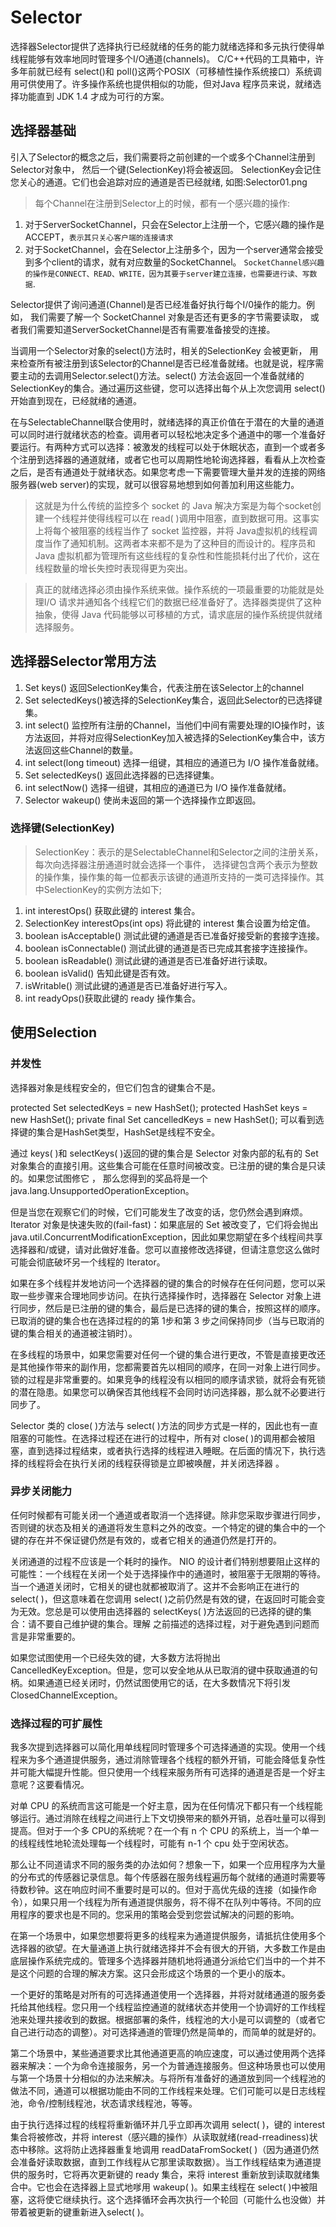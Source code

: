 # Selector

选择器Selector提供了选择执行已经就绪的任务的能力就绪选择和多元执行使得单线程能够有效率地同时管理多个I/O通道(channels)。 C/C++代码的工具箱中，许多年前就已经有 select()和 poll()这两个POSIX（可移植性操作系统接口）系统调用可供使用了。许多操作系统也提供相似的功能，但对Java 程序员来说，就绪选择功能直到 JDK 1.4 才成为可行的方案。

## 选择器基础

引入了Selector的概念之后，我们需要将之前创建的一个或多个Channel注册到Selector对象中，
然后一个键(SelectionKey)将会被返回。
SelectionKey会记住您关心的通道。它们也会追踪对应的通道是否已经就绪,
如图:Selector01.png

>每个Channel在注册到Selector上的时候，都有一个感兴趣的操作:

1. 对于ServerSocketChannel，只会在Selector上注册一个，它感兴趣的操作是ACCEPT，`表示其只关心客户端的连接请求`
2. 对于SocketChannel，会在Selector上注册多个，因为一个server通常会接受到多个client的请求，就有对应数量的SocketChannel。
`SocketChannel感兴趣的操作是CONNECT、READ、WRITE，因为其要于server建立连接，也需要进行读、写数据`.

Selector提供了询问通道(Channel)是否已经准备好执行每个I/0操作的能力。例如，
我们需要了解一个 SocketChannel 对象是否还有更多的字节需要读取，
或者我们需要知道ServerSocketChannel是否有需要准备接受的连接。

当调用一个Selector对象的select()方法时，相关的SelectionKey 会被更新，
用来检查所有被注册到该Selector的Channel是否已经准备就绪。也就是说，程序需要主动的去调用Selector.select()方法。select() 方法会返回一个准备就绪的SelectionKey的集合。通过遍历这些键，您可以选择出每个从上次您调用 select()开始直到现在，已经就绪的通道。

在与SelectableChannel联合使用时，就绪选择的真正价值在于潜在的大量的通道可以同时进行就绪状态的检查。调用者可以轻松地决定多个通道中的哪一个准备好要运行。有两种方式可以选择：被激发的线程可以处于休眠状态，直到一个或者多个注册到选择器的通道就绪，或者它也可以周期性地轮询选择器，看看从上次检查之后，是否有通道处于就绪状态。如果您考虑一下需要管理大量并发的连接的网络服务器(web server)的实现，就可以很容易地想到如何善加利用这些能力。

>这就是为什么传统的监控多个 socket 的 Java 解决方案是为每个socket创建一个线程并使得线程可以在 read( )调用中阻塞，直到数据可用。这事实上将每个被阻塞的线程当作了 socket 监控器，并将 Java虚拟机的线程调度当作了通知机制。这两者本来都不是为了这种目的而设计的。程序员和Java 虚拟机都为管理所有这些线程的复杂性和性能损耗付出了代价，这在线程数量的增长失控时表现得更为突出。

>真正的就绪选择必须由操作系统来做。操作系统的一项最重要的功能就是处理I/O 请求并通知各个线程它们的数据已经准备好了。选择器类提供了这种抽象，使得 Java 代码能够以可移植的方式，请求底层的操作系统提供就绪选择服务。

## 选择器Selector常用方法

1.   Set<SelectionKey>	keys() 返回SelectionKey集合，代表注册在该Selector上的channel
2.   Set<SelectionKey>	selectedKeys()被选择的SelectionKey集合，返回此Selector的已选择键集。
3.   int  select() 监控所有注册的Channel，当他们中间有需要处理的IO操作时，该方法返回，并将对应得SelectionKey加入被选择的SelectionKey集合中，该方法返回这些Channel的数量。
4.   int select(long timeout) 选择一组键，其相应的通道已为 I/O 操作准备就绪。
5.  Set<SelectionKey>	selectedKeys() 返回此选择器的已选择键集。
6.  int	selectNow()  选择一组键，其相应的通道已为 I/O 操作准备就绪。
7.  Selector wakeup() 使尚未返回的第一个选择操作立即返回。

### 选择键(SelectionKey)

> SelectionKey：表示的是SelectableChannel和Selector之间的注册关系，每次向选择器注册通道时就会选择一个事件，
选择键包含两个表示为整数的操作集，操作集的每一位都表示该键的通道所支持的一类可选择操作。其中SelectionKey的实例方法如下;

1. int	interestOps() 获取此键的 interest 集合。
2. SelectionKey	interestOps(int ops) 将此键的 interest 集合设置为给定值。
3. boolean	isAcceptable()  测试此键的通道是否已准备好接受新的套接字连接。
4. boolean	isConnectable() 测试此键的通道是否已完成其套接字连接操作。
5. boolean	isReadable() 测试此键的通道是否已准备好进行读取。
6. boolean	isValid() 告知此键是否有效。
7. isWritable() 测试此键的通道是否已准备好进行写入。
8. int	readyOps()获取此键的 ready 操作集合。


## 使用Selection



### 并发性

选择器对象是线程安全的，但它们包含的键集合不是。

protected Set<SelectionKey> selectedKeys = new HashSet();
protected HashSet<SelectionKey> keys = new HashSet();
private final Set<SelectionKey> cancelledKeys = new HashSet<SelectionKey>();
可以看到选择键的集合是HashSet类型，HashSet是线程不安全。

  通过 keys( )和 selectKeys( )返回的键的集合是 Selector 对象内部的私有的 Set 对象集合的直接引用。这些集合可能在任意时间被改变。已注册的键的集合是只读的。如果您试图修它 ， 那么您得到的奖品将是一个java.lang.UnsupportedOperationException。

但是当您在观察它们的时候，它们可能发生了改变的话，您仍然会遇到麻烦。 Iterator 对象是快速失败的(fail-fast)：如果底层的 Set 被改变了，它们将会抛出 java.util.ConcurrentModificationException，因此如果您期望在多个线程间共享选择器和/或键，请对此做好准备。您可以直接修改选择键，但请注意您这么做时可能会彻底破坏另一个线程的 Iterator。

如果在多个线程并发地访问一个选择器的键的集合的时候存在任何问题，您可以采取一些步骤来合理地同步访问。在执行选择操作时，选择器在 Selector 对象上进行同步，然后是已注册的键的集合，最后是已选择的键的集合，按照这样的顺序。已取消的键的集合也在选择过程的的第 1步和第 3 步之间保持同步（当与已取消的键的集合相关的通道被注销时）。

在多线程的场景中，如果您需要对任何一个键的集合进行更改，不管是直接更改还是其他操作带来的副作用，您都需要首先以相同的顺序，在同一对象上进行同步。锁的过程是非常重要的。如果竞争的线程没有以相同的顺序请求锁，就将会有死锁的潜在隐患。如果您可以确保否其他线程不会同时访问选择器，那么就不必要进行同步了。

  Selector 类的 close( )方法与 select( )方法的同步方式是一样的，因此也有一直阻塞的可能性。在选择过程还在进行的过程中，所有对 close( )的调用都会被阻塞，直到选择过程结束，或者执行选择的线程进入睡眠。在后面的情况下，执行选择的线程将会在执行关闭的线程获得锁是立即被唤醒，并关闭选择器 。

### 异步关闭能力

任何时候都有可能关闭一个通道或者取消一个选择键。除非您采取步骤进行同步，否则键的状态及相关的通道将发生意料之外的改变。一个特定的键的集合中的一个键的存在并不保证键仍然是有效的，或者它相关的通道仍然是打开的。

关闭通道的过程不应该是一个耗时的操作。 NIO 的设计者们特别想要阻止这样的可能性：一个线程在关闭一个处于选择操作中的通道时，被阻塞于无限期的等待。当一个通道关闭时，它相关的键也就都被取消了。这并不会影响正在进行的 select( )，但这意味着在您调用 select( )之前仍然是有效的键，在返回时可能会变为无效。您总是可以使用由选择器的 selectKeys( )方法返回的已选择的键的集合：请不要自己维护键的集合。理解 之前描述的选择过程，对于避免遇到问题而言是非常重要的。

如果您试图使用一个已经失效的键，大多数方法将抛出 CancelledKeyException。但是，您可以安全地从从已取消的键中获取通道的句柄。如果通道已经关闭时，仍然试图使用它的话，在大多数情况下将引发 ClosedChannelException。

### 选择过程的可扩展性

我多次提到选择器可以简化用单线程同时管理多个可选择通道的实现。使用一个线程来为多个通道提供服务，通过消除管理各个线程的额外开销，可能会降低复杂性并可能大幅提升性能。但只使用一个线程来服务所有可选择的通道是否是一个好主意呢？这要看情况。

对单 CPU 的系统而言这可能是一个好主意，因为在任何情况下都只有一个线程能够运行。通过消除在线程之间进行上下文切换带来的额外开销，总吞吐量可以得到提高。但对于一个多 CPU的系统呢？在一个有 n 个 CPU 的系统上，当一个单一的线程线性地轮流处理每一个线程时，可能有 n-1 个 cpu 处于空闲状态。

那么让不同道请求不同的服务类的办法如何？想象一下，如果一个应用程序为大量的分布式的传感器记录信息。每个传感器在服务线程遍历每个就绪的通道时需要等待数秒钟。这在响应时间不重要时是可以的。但对于高优先级的连接（如操作命令），如果只用一个线程为所有通道提供服务，将不得不在队列中等待。不同的应用程序的要求也是不同的。您采用的策略会受到您尝试解决的问题的影响。

在第一个场景中，如果您想要将更多的线程来为通道提供服务，请抵抗住使用多个选择器的欲望。在大量通道上执行就绪选择并不会有很大的开销，大多数工作是由底层操作系统完成的。管理多个选择器并随机地将通道分派给它们当中的一个并不是这个问题的合理的解决方案。这只会形成这个场景的一个更小的版本。

一个更好的策略是对所有的可选择通道使用一个选择器，并将对就绪通道的服务委托给其他线程。您只用一个线程监控通道的就绪状态并使用一个协调好的工作线程池来处理共接收到的数据。根据部署的条件，线程池的大小是可以调整的（或者它自己进行动态的调整）。对可选择通道的管理仍然是简单的，而简单的就是好的。

第二个场景中，某些通道要求比其他通道更高的响应速度，可以通过使用两个选择器来解决：一个为命令连接服务，另一个为普通连接服务。但这种场景也可以使用与第一个场景十分相似的办法来解决。与将所有准备好的通道放到同一个线程池的做法不同，通道可以根据功能由不同的工作线程来处理。它们可能可以是日志线程池，命令/控制线程池，状态请求线程池，等等。

由于执行选择过程的线程将重新循环并几乎立即再次调用 select( )，键的 interest 集合将被修改，并将 interest（感兴趣的操作）从读取就绪(read-rreadiness)状态中移除。这将防止选择器重复地调用 readDataFromSocket( )（因为通道仍然会准备好读取数据，直到工作线程从它那里读取数据）。当工作线程结束为通道提供的服务时，它将再次更新键的 ready 集合，来将 interest 重新放到读取就绪集合中。它也会在选择器上显式地嗲用 wakeup( )。如果主线程在 select( )中被阻塞，这将使它继续执行。这个选择循环会再次执行一个轮回（可能什么也没做）并带着被更新的键重新进入select( )。

